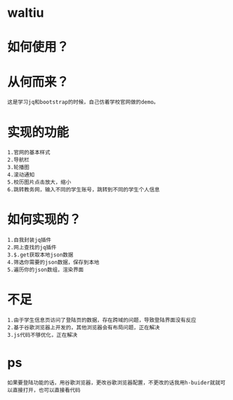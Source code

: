 # waltiu
# 如何使用？
    
# 从何而来？
    这是学习jq和bootstrap的时候，自己仿着学校官网做的demo。
# 实现的功能
    1.官网的基本样式
    2.导航栏
    3.轮播图
    4.滚动通知
    5.校历图片点击放大，缩小
    6.跳转教务网，输入不同的学生账号，跳转到不同的学生个人信息
# 如何实现的？
    1.自我封装jq插件
    2.网上查找的jq插件
    3.$.get获取本地json数据
    4.筛选你需要的json数据，保存到本地
    5.遍历你的json数组，渲染界面
    
# 不足
    1.由于学生信息页访问了登陆页的数据，存在跨域的问题，导致登陆界面没有反应
    2.基于谷歌浏览器上开发的，其他浏览器会有布局问题，正在解决
    3.js代码不够优化，正在解决
# ps 
    如果要登陆功能的话，用谷歌浏览器，更改谷歌浏览器配置，不更改的话我用h-buider就就可以直接打开，也可以直接看代码
